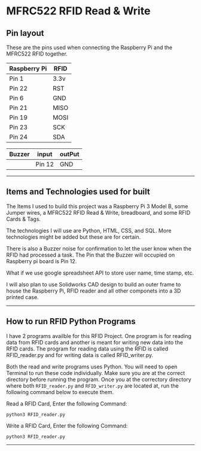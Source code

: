 
# MFRC522 RFID Read & Write

## Pin layout

These are the pins used when connecting the Raspberry Pi and the MFRC522 RFID together.

|Raspberry Pi     | RFID     |
|-----------------|----------|
| Pin 1           |  3.3v    |
| Pin 22          |  RST     |
| Pin 6           |  GND     |
| Pin 21          |  MISO    |
| Pin 19          |  MOSI    |
| Pin 23          |  SCK     |
| Pin 24          |  SDA     |

|Buzzer	| input	| outPut|
|-------|-------|-------|
|	    |Pin 12 | GND	|

---

## Items and Technologies used for built

The Items I used to build this project was a Raspberry Pi 3 Model B, some Jumper wires, a MFRC522 RFID Read & Write, breadboard, and some RFID Cards & Tags.

The technologies I will use are Python, HTML, CSS, and SQL. More technologies might be added but these are for certain.

There is also a Buzzer noise for confirmation to let the user know when the RFID had processed a task. The Pin that the Buzzer will occupied on Raspberry pi board is Pin 12.

What if we use google spreadsheet API to store user name, time stamp, etc.

I will also plan to use Solidworks CAD design to build an outer frame to house the Raspberry Pi, RFID reader and all other componets into a 3D printed case.

---

## How to run RFID Python Programs

I have 2 programs availble for this RFID Project. One program is for reading data from RFID cards and another is meant for writing new data into the RFID cards. The program for reading data using the RFID is called RFID_reader.py and for writing data is called RFID_writer.py. 

Both the read and write programs uses Python. You will need to open Terminal to run these code individually. Make sure you are at the correct directory before running the program. Once you at the correctory directory where both ```RFID_reader.py``` and ```RFID_writer.py``` are located at, run the following command below to execute them.

Read a RFID Card, Enter the following Command:
```
python3 RFID_reader.py
```

Write a RFID Card, Enter the following Command:
```
python3 RFID_reader.py
```

---